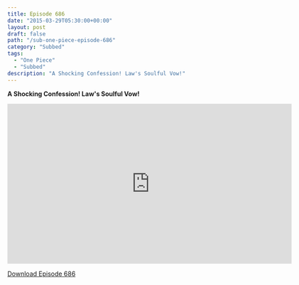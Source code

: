 ```yaml
---
title: Episode 686
date: "2015-03-29T05:30:00+00:00"
layout: post
draft: false
path: "/sub-one-piece-episode-686"
category: "Subbed"
tags:
  - "One Piece"
  - "Subbed"
description: "A Shocking Confession! Law's Soulful Vow!"
---
```


**A Shocking Confession! Law's Soulful Vow!**

<iframe width="640" height="360" src="https://www.rapidvideo.com/e/G6FRPGDM9S" frameborder="0" marginwidth=0 marginheight=0 scrolling=no allowfullscreen></iframe>

<a href="http://ouo.io/qs/eCodkFEQ?s=https://rapidvid.to/d/https://www.rapidvideo.com/e/G6FRPGDM9S">Download Episode 686</a>
